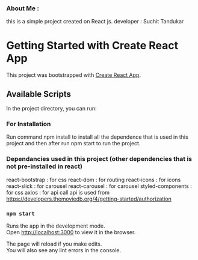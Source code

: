 ### About Me :

this is a simple project created on React js.
developer : Suchit Tandukar


# Getting Started with Create React App

This project was bootstrapped with [Create React App](https://github.com/facebook/create-react-app).

## Available Scripts

In the project directory, you can run:


### For Installation 

Run command npm install to install all the dependence that is used in this project and then after run npm start to run the project.

### Dependancies used in this project (other dependencies that is not pre-installed in react)

react-bootstrap : for css 
react-dom :  for routing 
react-icons : for icons
react-slick : for carousel
react-carousel : for carousel
styled-components : for css 
axios : for api call
api is used from  https://developers.themoviedb.org/4/getting-started/authorization



### `npm start`

Runs the app in the development mode.\
Open [http://localhost:3000](http://localhost:3000) to view it in the browser.

The page will reload if you make edits.\
You will also see any lint errors in the console.
 

 
